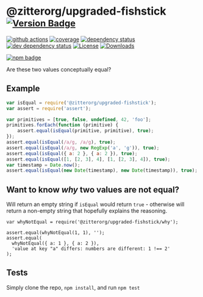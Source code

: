 # @zitterorg/upgraded-fishstick <sup>[![Version Badge][2]][1]</sup>

[![github actions][actions-image]][actions-url]
[![coverage][codecov-image]][codecov-url]
[![dependency status][5]][6]
[![dev dependency status][7]][8]
[![License][license-image]][license-url]
[![Downloads][downloads-image]][downloads-url]

[![npm badge][11]][1]

Are these two values conceptually equal?

## Example

```js
var isEqual = require('@zitterorg/upgraded-fishstick');
var assert = require('assert');

var primitives = [true, false, undefined, 42, 'foo'];
primitives.forEach(function (primitive) {
	assert.equal(isEqual(primitive, primitive), true);
});
assert.equal(isEqual(/a/g, /a/g), true);
assert.equal(isEqual(/a/g, new RegExp('a', 'g')), true);
assert.equal(isEqual({ a: 2 }, { a: 2 }), true);
assert.equal(isEqual([1, [2, 3], 4], [1, [2, 3], 4]), true);
var timestamp = Date.now();
assert.equal(isEqual(new Date(timestamp), new Date(timestamp)), true);
```

## Want to know *why* two values are not equal?
Will return an empty string if `isEqual` would return `true` - otherwise will return a non-empty string that hopefully explains the reasoning.

```
var whyNotEqual = require('@zitterorg/upgraded-fishstick/why');

assert.equal(whyNotEqual(1, 1), '');
assert.equal(
  whyNotEqual({ a: 1 }, { a: 2 }),
  'value at key "a" differs: numbers are different: 1 !== 2'
);
```

## Tests
Simply clone the repo, `npm install`, and run `npm test`

[1]: https://npmjs.org/package/@zitterorg/upgraded-fishstick
[2]: https://versionbadg.es/inspect-js/@zitterorg/upgraded-fishstick.svg
[5]: https://david-dm.org/inspect-js/@zitterorg/upgraded-fishstick.svg
[6]: https://david-dm.org/inspect-js/@zitterorg/upgraded-fishstick
[7]: https://david-dm.org/inspect-js/@zitterorg/upgraded-fishstick/dev-status.svg
[8]: https://david-dm.org/inspect-js/@zitterorg/upgraded-fishstick#info=devDependencies
[11]: https://nodei.co/npm/@zitterorg/upgraded-fishstick.png?downloads=true&stars=true
[license-image]: https://img.shields.io/npm/l/@zitterorg/upgraded-fishstick.svg
[license-url]: LICENSE
[downloads-image]: https://img.shields.io/npm/dm/@zitterorg/upgraded-fishstick.svg
[downloads-url]: https://npm-stat.com/charts.html?package=@zitterorg/upgraded-fishstick
[codecov-image]: https://codecov.io/gh/inspect-js/@zitterorg/upgraded-fishstick/branch/main/graphs/badge.svg
[codecov-url]: https://app.codecov.io/gh/inspect-js/@zitterorg/upgraded-fishstick/
[actions-image]: https://img.shields.io/endpoint?url=https://github-actions-badge-u3jn4tfpocch.runkit.sh/inspect-js/@zitterorg/upgraded-fishstick
[actions-url]: https://github.com/zitterorg/upgraded-fishstick/actions
